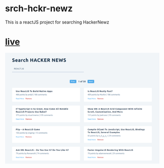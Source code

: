 # srch-hckr-newz
This is a reactJS project for searching HackerNewz 
# [live](https://react-projects-22-hacker-news.netlify.app/)
![demo](./Assets/ksnip_20221113-002702.png)
